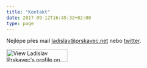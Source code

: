 ```yaml
---
title: "Kontakt"
date: 2017-09-12T16:45:32+02:00
type: page
---
```


Nejlépe přes mail <a href="mailto:ladislav@prskavec.net">ladislav@prskavec.net</a> nebo <a href="https://twitter.com/abtris">twitter</a>.


<a href="https://www.linkedin.com/in/ladislavprskavec"><img  src="https://www.linkedin.com/img/webpromo/btn_myprofile_160x33.gif" border="0" alt="View Ladislav Prskavec's profile on LinkedIn" width="160" height="33" /></a>
